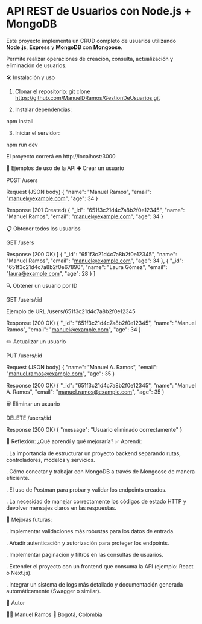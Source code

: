 # API REST de Usuarios con Node.js + MongoDB

Este proyecto implementa un CRUD completo de usuarios utilizando **Node.js**, **Express** y **MongoDB** con **Mongoose**.

Permite realizar operaciones de creación, consulta, actualización y eliminación de usuarios.

🛠️ Instalación y uso

1. Clonar el repositorio:
   git clone https://github.com/ManuelDRamos/GestionDeUsuarios.git

2. Instalar dependencias:

npm install

3. Iniciar el servidor:

npm run dev

El proyecto correrá en http://localhost:3000

📌 Ejemplos de uso de la API
➕ Crear un usuario

POST /users

Request (JSON body)
{
"name": "Manuel Ramos",
"email": "manuel@example.com",
"age": 34
}

Response (201 Created)
{
"\_id": "651f3c21d4c7a8b2f0e12345",
"name": "Manuel Ramos",
"email": "manuel@example.com",
"age": 34
}

📋 Obtener todos los usuarios

GET /users

Response (200 OK)
[
{
"_id": "651f3c21d4c7a8b2f0e12345",
"name": "Manuel Ramos",
"email": "manuel@example.com",
"age": 34
},
{
"_id": "651f3c21d4c7a8b2f0e67890",
"name": "Laura Gómez",
"email": "laura@example.com",
"age": 28
}
]

🔍 Obtener un usuario por ID

GET /users/:id

Ejemplo de URL
/users/651f3c21d4c7a8b2f0e12345

Response (200 OK)
{
"\_id": "651f3c21d4c7a8b2f0e12345",
"name": "Manuel Ramos",
"email": "manuel@example.com",
"age": 34
}

✏️ Actualizar un usuario

PUT /users/:id

Request (JSON body)
{
"name": "Manuel A. Ramos",
"email": "manuel.ramos@example.com",
"age": 35
}

Response (200 OK)
{
"\_id": "651f3c21d4c7a8b2f0e12345",
"name": "Manuel A. Ramos",
"email": "manuel.ramos@example.com",
"age": 35
}

🗑️ Eliminar un usuario

DELETE /users/:id

Response (200 OK)
{
"message": "Usuario eliminado correctamente"
}

📖 Reflexión: ¿Qué aprendí y qué mejoraría?
✅ Aprendí:

. La importancia de estructurar un proyecto backend separando rutas, controladores, modelos y servicios.

. Cómo conectar y trabajar con MongoDB a través de Mongoose de manera eficiente.

. El uso de Postman para probar y validar los endpoints creados.

. La necesidad de manejar correctamente los códigos de estado HTTP y devolver mensajes claros en las respuestas.

🔧 Mejoras futuras:

. Implementar validaciones más robustas para los datos de entrada.

. Añadir autenticación y autorización para proteger los endpoints.

. Implementar paginación y filtros en las consultas de usuarios.

. Extender el proyecto con un frontend que consuma la API (ejemplo: React o Next.js).

. Integrar un sistema de logs más detallado y documentación generada automáticamente (Swagger o similar).

📌 Autor

👨‍💻 Manuel Ramos
📍 Bogotá, Colombia
